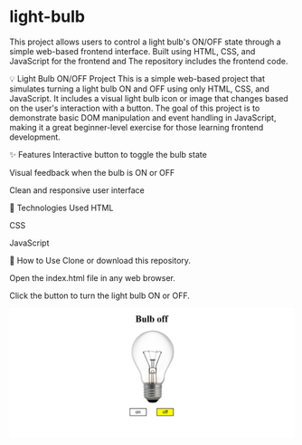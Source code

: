 # light-bulb
This project allows users to control a light bulb's ON/OFF state through a simple web-based frontend interface. Built using HTML, CSS, and JavaScript for the frontend and The repository includes the frontend code.

💡 Light Bulb ON/OFF Project
This is a simple web-based project that simulates turning a light bulb ON and OFF using only HTML, CSS, and JavaScript. It includes a visual light bulb icon or image that changes based on the user's interaction with a button. The goal of this project is to demonstrate basic DOM manipulation and event handling in JavaScript, making it a great beginner-level exercise for those learning frontend development.

✨ Features
Interactive button to toggle the bulb state

Visual feedback when the bulb is ON or OFF

Clean and responsive user interface

🔧 Technologies Used
HTML

CSS

JavaScript

📁 How to Use
Clone or download this repository.

Open the index.html file in any web browser.

Click the button to turn the light bulb ON or OFF.

![Screenshot 2025-08-22 121247](https://github.com/Priyanshiagarwal2006/Frontend-Project/blob/main/light%20bulb/bulb.jpg)



